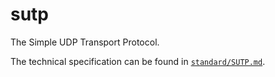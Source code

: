 # sutp

The Simple UDP Transport Protocol.

The technical specification can be found in [`standard/SUTP.md`](https://laboratory.comsys.rwth-aachen.de/sutp/sutp/blob/master/standard/SUTP.md).
